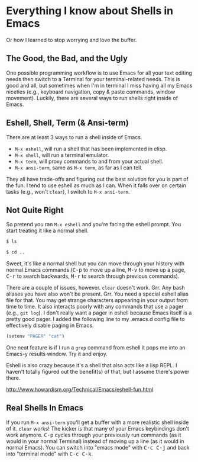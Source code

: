 Everything I know about Shells in Emacs
=======================================

Or how I learned to stop worrying and love the buffer.

The Good, the Bad, and the Ugly
-------------------------------

One possible programming workflow is to use Emacs for all your text
editing needs then switch to a Terminal for your terminal-related
needs. This is good and all, but sometimes when I'm in terminal I miss
having all my Emacs niceties (e.g., keyboard navigation, copy & paste
commands, window movement). Luckily, there are several ways to run
shells right inside of Emacs.

Eshell, Shell, Term (& Ansi-term)
---------------------------------

There are at least 3 ways to run a shell inside of Emacs.

- `M-x eshell`, will run a shell that has been implemented in elisp.
- `M-x shell`, will run a terminal emulator.
- `M-x term`, will proxy commands to and from your actual shell.
- `M-x ansi-term`, same as `M-x term`, as far as I can tell.

They all have trade-offs and figuring out the best solution for you is
part of the fun. I tend to use eshell as much as I can. When it falls
over on certain tasks (e.g., won't `clear`), I switch to `M-x
ansi-term`.

Not Quite Right
---------------

So pretend you ran `M-x eshell` and you're facing the eshell
prompt. You start treating it like a normal shell.

```sh
$ ls
```

```sh
$ cd ..
```

Sweet, it's like a normal shell but you can move through your history
with normal Emacs commands (<kbd>C-p</kbd> to move up a line,
<kbd>M-v</kbd> to move up a page, <kbd>C-r</kbd> to search backwards,
<kbd>M-r</kbd> to search through previous commands).

There are a couple of issues, however. `clear` doesn't work. Grr. Any
bash aliases you have also won't be present. Grr. You need a special
eshell alias file for that. You may get strange characters appearing
in your output from time to time. It also interacts poorly with any
commands that use a pager (e.g., `git log`). I don't really want a
pager in eshell because Emacs itself is a pretty good pager. I added
the following line to my .emacs.d config file to effectively disable
paging in Emacs.

```lisp
(setenv "PAGER" "cat")
```

One neat feature is if I run a `grep` command from eshell it pops me
into an Emacs-y results window. Try it and enjoy.

Eshell is also crazy because it's a shell that also acts like a lisp
REPL. I haven't totally figured out the benefit(s) of that, but I
assume there's power there.

http://www.howardism.org/Technical/Emacs/eshell-fun.html

Real Shells In Emacs
--------------------

If you run `M-x ansi-term` you'll get a buffer with a more realistic
shell inside of it. `clear` works! The kicker is that many of your
Emacs keybindings don't work anymore. <kbd>C-p</kbd> cycles through
your previously run commands (as it would in your normal Terminal)
instead of moving up a line (as it would in normal Emacs). You can
switch into "emacs mode" with <kbd>C-c C-j</kbd> and back into
"terminal mode" with <kbd>C-c C-k</kbd>.
